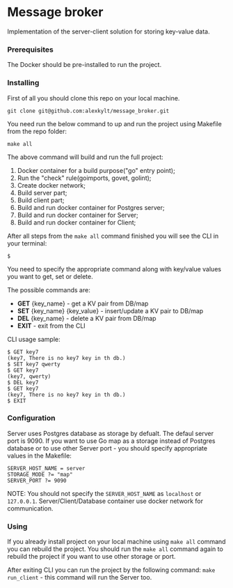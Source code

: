 # Message broker

Implementation of the server-client solution for storing key-value data.

### Prerequisites

The Docker should be pre-installed to run the project.

### Installing

First of all you should clone this repo on your local machine.

```
git clone git@github.com:alexkylt/message_broker.git
```

You need run the below command to up and run the project using Makefile from the repo folder:

```
make all
```

The above command will build and run the full project:
1) Docker container for a build purpose("go" entry point);
2) Run the "check" rule(goimports, govet, golint);
3) Create docker network;
4) Build server part;
5) Build client part;
6) Build and run docker container for Postgres server;
7) Build and run docker container for Server;
8) Build and run docker container for Client;

After all steps from the ```make all``` command finished you will see the CLI in your terminal:




```
$ 
```

You need to specify the appropriate command along with key/value values you want to get, set or delete.

The possible commands are:
  * **GET** {key_name}                - get a KV pair from DB/map  
  * **SET** {key_name} {key_value}    - insert/update a KV pair to DB/map
  * **DEL** {key_name}                - delete a KV pair from DB/map
  * **EXIT** - exit from the CLI

CLI usage sample:
```
$ GET key7
(key7, There is no key7 key in th db.)
$ SET key7 qwerty
$ GET key7
(key7, qwerty)
$ DEL key7
$ GET key7
(key7, There is no key7 key in th db.)
$ EXIT
```

### Configuration

Server uses Postgres database as storage by defualt. The defaul server port is 9090.  If you want to use Go map as a storage instead of Postgres database or to use other Server port - you should specify appropriate values in the Makefile:

```
SERVER_HOST_NAME = server
STORAGE_MODE ?= "map"
SERVER_PORT ?= 9090
```

NOTE: You should not specify the ```SERVER_HOST_NAME``` as ```localhost``` or ```127.0.0.1```. Server/Client/Database container use docker network for communication.

### Using

If you already install project on your local machine using ```make all``` command you can rebuild the project. You should run the ```make all``` command again to rebuild the project if you want to use other storage or port.

After exiting CLI you  can run the project by the following command: ```make run_client``` - this command will run the Server too.
